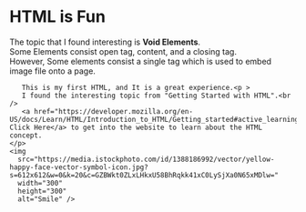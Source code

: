 <!doctype html>
<html lang="en-US">
  <head>
    <meta charset="utf-8" />
    <title>My test page</title>
  </head>
  <body>
    <h1>HTML is Fun</h1>
    <p>The topic that I found interesting is <strong>Void Elements</strong>.<br />
       Some Elements consist  open tag, content, and a  closing tag.<br />
       However, Some elements consist a single tag which is used to embed image file onto a 	 
       page.<br />
       
       This is my first HTML, and It is a great experience.<p >
       I found the interesting topic from "Getting Started with HTML".<br /> 
       <a href="https://developer.mozilla.org/en-US/docs/Learn/HTML/Introduction_to_HTML/Getting_started#active_learning_adding_attributes_to_an_element"> Click Here</a> to get into the website to learn about the HTML concept.
    </p>
    <img 
      src="https://media.istockphoto.com/id/1388186992/vector/yellow-happy-face-vector-symbol-icon.jpg?s=612x612&w=0&k=20&c=GZBWkt0ZLxLHkxU58BhRqkk41xC0LySjXa0N65xMDlw="  
      width="300"
      height="300"         
      alt="Smile" />
  </body>
</html>
